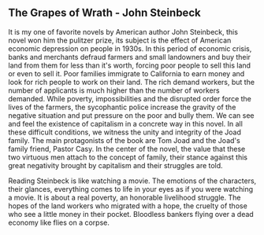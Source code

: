 ## The Grapes of Wrath - John Steinbeck

It is my one of favorite novels by American author John Steinbeck, this novel won him the pulitzer prize, its subject is the effect of American economic depression on people in 1930s. In this period of economic crisis, banks and merchants defraud farmers and small landowners and buy their land from them for less than it's worth, forcing poor people to sell this land or even to sell it. Poor families immigrate to California to earn money and look for rich people to work on their land. The rich demand workers, but the number of applicants is much higher than the number of workers demanded. While poverty, impossibilities and the disrupted order force the lives of the farmers, the sycophantic police increase the gravity of the negative situation and put pressure on the poor and bully them. We can see and feel the existence of capitalism in a concrete way in this novel. In all these difficult conditions, we witness the unity and integrity of the Joad family. The main protagonists of the book are Tom Joad and the Joad's family friend, Pastor Casy. In the center of the novel, the value that these two virtuous men attach to the concept of family, their stance against this great negativity brought by capitalism and their struggles are told.

Reading Steinbeck is like watching a movie. The emotions of the characters, their glances, everything comes to life in your eyes as if you were watching a movie. It is about a real poverty, an honorable livelihood struggle. The hopes of the land workers who migrated with a hope, the cruelty of those who see a little money in their pocket. Bloodless bankers flying over a dead economy like flies on a corpse.